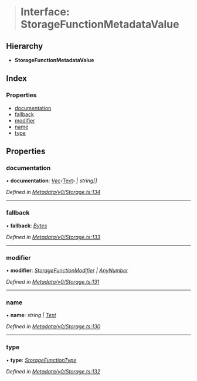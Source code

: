 > # Interface: StorageFunctionMetadataValue

## Hierarchy

* **StorageFunctionMetadataValue**

## Index

### Properties

* [documentation](_metadata_v0_storage_.storagefunctionmetadatavalue.md#documentation)
* [fallback](_metadata_v0_storage_.storagefunctionmetadatavalue.md#fallback)
* [modifier](_metadata_v0_storage_.storagefunctionmetadatavalue.md#modifier)
* [name](_metadata_v0_storage_.storagefunctionmetadatavalue.md#name)
* [type](_metadata_v0_storage_.storagefunctionmetadatavalue.md#type)

## Properties

###  documentation

• **documentation**: *[Vec](../classes/_codec_vec_.vec.md)‹*[Text](../classes/_primitive_text_.text.md)*› | string[]*

*Defined in [Metadata/v0/Storage.ts:134](https://github.com/polkadot-js/api/blob/f30354e/packages/types/src/Metadata/v0/Storage.ts#L134)*

___

###  fallback

• **fallback**: *[Bytes](../classes/_primitive_bytes_.bytes.md)*

*Defined in [Metadata/v0/Storage.ts:133](https://github.com/polkadot-js/api/blob/f30354e/packages/types/src/Metadata/v0/Storage.ts#L133)*

___

###  modifier

• **modifier**: *[StorageFunctionModifier](../classes/_metadata_v0_storage_.storagefunctionmodifier.md) | [AnyNumber](../modules/_types_.md#anynumber)*

*Defined in [Metadata/v0/Storage.ts:131](https://github.com/polkadot-js/api/blob/f30354e/packages/types/src/Metadata/v0/Storage.ts#L131)*

___

###  name

• **name**: *string | [Text](../classes/_primitive_text_.text.md)*

*Defined in [Metadata/v0/Storage.ts:130](https://github.com/polkadot-js/api/blob/f30354e/packages/types/src/Metadata/v0/Storage.ts#L130)*

___

###  type

• **type**: *[StorageFunctionType](../classes/_metadata_v0_storage_.storagefunctiontype.md)*

*Defined in [Metadata/v0/Storage.ts:132](https://github.com/polkadot-js/api/blob/f30354e/packages/types/src/Metadata/v0/Storage.ts#L132)*